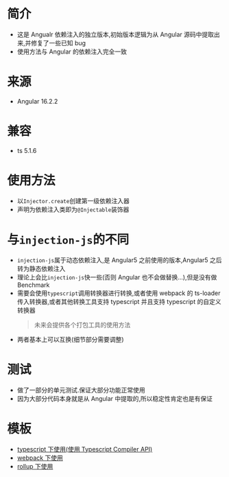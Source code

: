 # 简介

- 这是 Angualr 依赖注入的独立版本,初始版本逻辑为从 Angular 源码中提取出来,并修复了一些已知 bug
- 使用方法与 Angular 的依赖注入完全一致
# 来源
- Angular 16.2.2
# 兼容
- ts 5.1.6
# 使用方法

- 以`Injector.create`创建第一级依赖注入器
- 声明为依赖注入类即为`@Injectable`装饰器

# 与`injection-js`的不同

- `injection-js`属于动态依赖注入,是 Angular5 之前使用的版本,Angular5 之后转为静态依赖注入
- 理论上会比`injection-js`快一些(否则 Angular 也不会做替换...),但是没有做 Benchmark
- 需要会使用`typescript`调用转换器进行转换,或者使用 webpack 的 ts-loader 传入转换器,或者其他转换工具支持 typescript 并且支持 typescript 的自定义转换器
  > 未来会提供各个打包工具的使用方法
- 两者基本上可以互换(细节部分需要调整)

# 测试

- 做了一部分的单元测试.保证大部分功能正常使用
- 因为大部分代码本身就是从 Angular 中提取的,所以稳定性肯定也是有保证

# 模板

- [typescript 下使用(使用 Typescript Compiler API)](https://github.com/wszgrcy/static-injector-typescript-template)
- [webpack 下使用](https://github.com/wszgrcy/static-injector-webpack-template)
- [rollup 下使用](https://github.com/wszgrcy/static-injector-rollup-template)
